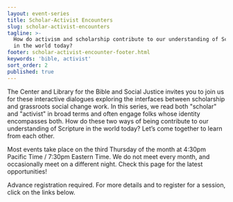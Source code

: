 ```yaml
---
layout: event-series
title: Scholar-Activist Encounters
slug: scholar-activist-encounters
tagline: >-
  How do activism and scholarship contribute to our understanding of Scripture
  in the world today?
footer: scholar-activist-encounter-footer.html
keywords: 'bible, activist'
sort_order: 2
published: true
---
```

The Center and Library for the Bible and Social Justice invites you to join us for these interactive dialogues exploring the interfaces between scholarship and grassroots social change work. In this series, we read both "scholar" and "activist" in broad terms and often engage folks whose identity encompasses both. How do these two ways of being contribute to our understanding of Scripture in the world today? Let’s come together to learn from each other.

Most events take place on the third Thursday of the month at 4:30pm Pacific Time / 7:30pm Eastern Time. We do not meet every month, and occasionally meet on a different night. Check this page for the latest opportunities!

Advance registration required. For more details and to register for a session, click on the links below.
